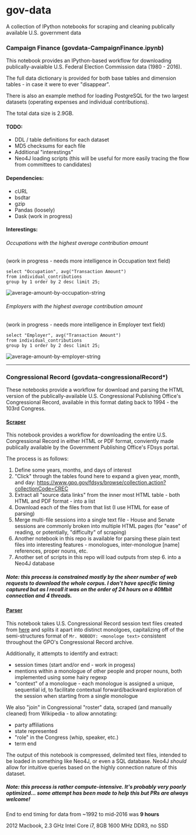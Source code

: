 # gov-data
A collection of IPython notebooks for scraping and cleaning publically available U.S. government data

### Campaign Finance (govdata-CampaignFinance.ipynb)

This notebook provides an IPython-based workflow for downloading publically-avaialble U.S. Federal Election Commission data (1980 - 2016).

The full data dictionary is provided for both base tables and dimension tables - in case it were to ever "disappear".

There is also an example method for loading PostgreSQL for the two largest datasets (operating expenses and individual contributions).

The total data size is 2.9GB.

#### TODO: 
- DDL / table definitions for each dataset
- MD5 checksums for each file
- Additional "interestings"
- Neo4J loading scripts (this will be useful for more easily tracing the flow from committees to candidates)

#### Dependencies:
- cURL
- bsdtar
- gzip
- Pandas (loosely)
- Dask (work in progress)

#### Interestings:
###### Occupations with the highest average contribution amount
(work in progress - needs more intelligence in Occupation text field)
```
select "Occupation", avg("Transaction Amount") 
from individual_contributions 
group by 1 order by 2 desc limit 25;
```
![average-amount-by-occupation-string](https://github.com/kdunn926/gov-data/raw/master/images/highest-average-contributions-by-occupation-naive.png)

###### Employers with the highest average contribution amount
(work in progress - needs more intelligence in Employer text field)
```
select "Employer", avg("Transaction Amount") 
from individual_contributions 
group by 1 order by 2 desc limit 25;
```
![average-amount-by-employer-string](https://github.com/kdunn926/gov-data/raw/master/images/highest-average-contributions-by-employer-naive.png)

---

### Congressional Record (govdata-congressionalRecord*)

These notebooks provide a workflow for download and parsing the HTML version of the publically-available U.S. Congressional Publishing Office's Congressional Record, available in this format dating back to 1994 - the 103rd Congress. 


#### [Scraper](https://github.com/kdunn926/gov-data/blob/master/govdata-congressionalRecordScraper.ipynb)
This notebook provides a workflow for downloading the entire U.S. Congressional Record in either HTML or PDF format, conviently made publically available by the Government Publishing Office's FDsys portal.

The process is as follows:
 1. Define some years, months, and days of interest
 2. "Click" through the tables found here to expand a given year, month, and day: https://www.gpo.gov/fdsys/browse/collection.action?collectionCode=CREC
 3. Extract all "source data links" from the inner most HTML table - both HTML and PDF format - into a list
 4. Download each of the files from that list (I use HTML for ease of parsing)
 5. Merge multi-file sessions into a single text file -  House and Senate sessions are commonly broken into multiple HTML pages (for "ease" of reading, or potentially, "difficulty" of scraping)
 6. Another notebook in this repo is available for parsing these plain text files into interesting features - monologues, inter-monologue [name] references, proper nouns, etc.
 7. Another set of scripts in this repo will load outputs from step 6. into a Neo4J database 

##### Note: this process is constrained mostly by the sheer number of web requests to download the whole corpus. I don't have specific timing captured but as I recall it was on the order of 24 hours on a 40Mbit connection and 4 threads.

#### [Parser](https://github.com/kdunn926/gov-data/blob/master/govdata-congressionalRecordParser.ipynb)
This notebook takes U.S. Congressional Record session text files created from [here](https://github.com/kdunn926/gov-data/blob/master/govdata-congressionalRecordScraper.ipynb) and splits it apart into distinct monolgoes, capitalizing off of the semi-structures format of `Mr. NOBODY: <monologe text>` consistent throughout the GPO's Congressional Record archive.

Additionally, it attempts to identify and extract:
- session times (start and/or end - work in progess)
- mentions within a monologue of other people and proper nouns, both implemented using some hairy regexp
- "context" of a monologue - each monologue is assigned a unique, sequential id, to facilitate contextual forward/backward exploration of the session when starting from a single monologue

We also "join" in Congressional "roster" data, scraped (and manually cleaned) from Wikipedia - to allow annotating: 
- party affiliations
- state represented
- "role" in the Congress (whip, speaker, etc.)
- term end

The output of this notebook is compressed, delimited text files, intended to be loaded in something like Neo4J, or even a SQL database. Neo4J _should_ allow for intuitive queries based on the highly connection nature of this dataset.

##### Note: this process is rather compute-intensive. It's probably very poorly optimized... some attempt has been made to help this but PRs are always welcome!

End to end timing for data from ~1992 to mid-2016 was **9 hours**

2012 Macbook, 2.3 GHz Intel Core i7, 8GB 1600 MHz DDR3, no SSD

